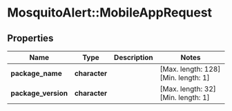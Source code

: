 # MosquitoAlert::MobileAppRequest


## Properties
Name | Type | Description | Notes
------------ | ------------- | ------------- | -------------
**package_name** | **character** |  | [Max. length: 128] [Min. length: 1] 
**package_version** | **character** |  | [Max. length: 32] [Min. length: 1] 


